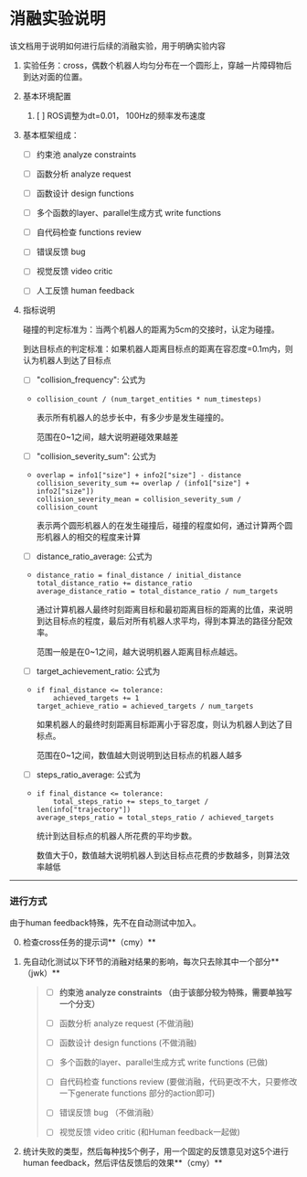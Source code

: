 # 消融实验说明

该文档用于说明如何进行后续的消融实验，用于明确实验内容

1. 实验任务：cross，偶数个机器人均匀分布在一个圆形上，穿越一片障碍物后到达对面的位置。

2. 基本环境配置

   1. [ ] ROS调整为dt=0.01， 100Hz的频率发布速度

3. 基本框架组成：

   - [ ] 约束池 analyze constraints
   - [ ] 函数分析 analyze request
   - [ ] 函数设计 design functions

   - [ ] 多个函数的layer、parallel生成方式 write functions

   - [ ] 自代码检查 functions review
   - [ ] 错误反馈 bug 

   - [ ] 视觉反馈 video critic

   - [ ] 人工反馈 human feedback

4. 指标说明

   碰撞的判定标准为：当两个机器人的距离为5cm的交接时，认定为碰撞。

   到达目标点的判定标准：如果机器人距离目标点的距离在容忍度=0.1m内，则认为机器人到达了目标点

   - [ ] "collision_frequency": 公式为

   - ```
     collision_count / (num_target_entities * num_timesteps)
     ```

     表示所有机器人的总步长中，有多少步是发生碰撞的。

     范围在0~1之间，越大说明避碰效果越差

   - [ ] "collision_severity_sum": 公式为

   - ```
     overlap = info1["size"] + info2["size"] - distance
     collision_severity_sum += overlap / (info1["size"] + info2["size"])
     collision_severity_mean = collision_severity_sum / collision_count
     ```

     表示两个圆形机器人的在发生碰撞后，碰撞的程度如何，通过计算两个圆形机器人的相交的程度来计算

   - [ ] distance_ratio_average: 公式为

   - ```
     distance_ratio = final_distance / initial_distance
     total_distance_ratio += distance_ratio
     average_distance_ratio = total_distance_ratio / num_targets
     ```

     通过计算机器人最终时刻距离目标和最初距离目标的距离的比值，来说明到达目标点的程度，最后对所有机器人求平均，得到本算法的路径分配效率。

     范围一般是在0~1之间，越大说明机器人距离目标点越远。

   - [ ] target_achievement_ratio: 公式为

   - ```
     if final_distance <= tolerance:
         achieved_targets += 1
     target_achieve_ratio = achieved_targets / num_targets
     ```

     如果机器人的最终时刻距离目标距离小于容忍度，则认为机器人到达了目标点。

     范围在0~1之间，数值越大则说明到达目标点的机器人越多

   - [ ] steps_ratio_average: 公式为

   - ```
     if final_distance <= tolerance:
         total_steps_ratio += steps_to_target / len(info["trajectory"])
     average_steps_ratio = total_steps_ratio / achieved_targets
     ```

     统计到达目标点的机器人所花费的平均步数。

     数值大于0，数值越大说明机器人到达目标点花费的步数越多，则算法效率越低

***

### 进行方式

由于human feedback特殊，先不在自动测试中加入。

0. 检查cross任务的提示词**（cmy）**

1. 先自动化测试以下环节的消融对结果的影响，每次只去除其中一个部分**（jwk）**

   > - [ ] **约束池 analyze constraints （由于该部分较为特殊，需要单独写一个分支）**
   > - [ ] 函数分析 analyze request (不做消融)
   > - [ ] 函数设计 design functions (不做消融)
   >
   > - [ ] 多个函数的layer、parallel生成方式 write functions (已做)
   >
   > - [ ] 自代码检查 functions review (要做消融，代码更改不大，只要修改一下generate functions 部分的action即可)
   > - [ ] 错误反馈 bug （不做消融）
   >
   > - [ ] 视觉反馈 video critic (和Human feedback一起做)

2. 统计失败的类型，然后每种找5个例子，用一个固定的反馈意见对这5个进行human feedback，然后评估反馈后的效果**（cmy）**

   